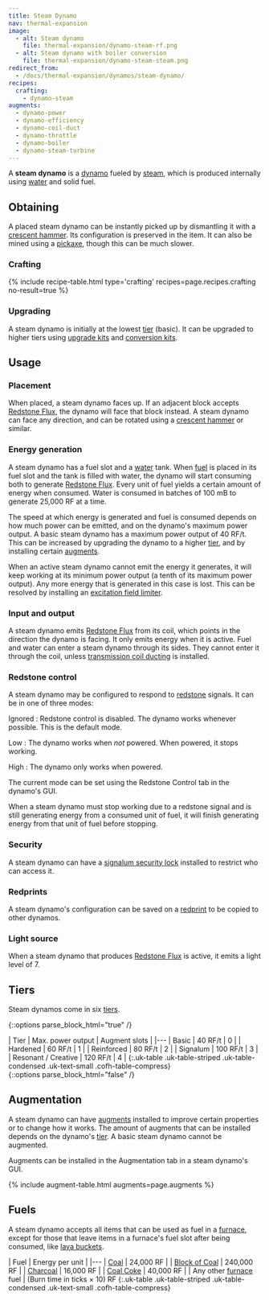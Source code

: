 ```yaml
---
title: Steam Dynamo
nav: thermal-expansion
image:
  - alt: Steam dynamo
    file: thermal-expansion/dynamo-steam-rf.png
  - alt: Steam dynamo with boiler conversion
    file: thermal-expansion/dynamo-steam-steam.png
redirect_from:
  - /docs/thermal-expansion/dynamos/steam-dynamo/
recipes:
  crafting:
    - dynamo-steam
augments:
  - dynamo-power
  - dynamo-efficiency
  - dynamo-coil-duct
  - dynamo-throttle
  - dynamo-boiler
  - dynamo-steam-turbine
---
```


A **steam dynamo** is a [dynamo](/docs/dynamos/) fueled by
[steam](/docs/steam/), which is produced internally using
[water](https://minecraft.gamepedia.com/Water) and solid fuel.


Obtaining
---------

A placed steam dynamo can be instantly picked up by dismantling it with a
[crescent hammer](/docs/crescent-hammer/). Its configuration is preserved in the
item. It can also be mined using a
[pickaxe](https://minecraft.gamepedia.com/Pickaxe), though this can be much
slower.

### Crafting
{% include recipe-table.html type='crafting' recipes=page.recipes.crafting no-result=true %}

### Upgrading
A steam dynamo is initially at the lowest [tier](#tiers) (basic). It can be
upgraded to higher tiers using [upgrade kits](/docs/upgrade-kits/) and
[conversion kits](/docs/conversion-kits/).


Usage
-----

### Placement
When placed, a steam dynamo faces up. If an adjacent block accepts [Redstone
Flux](/docs/redstone-flux/), the dynamo will face that block instead. A steam
dynamo can face any direction, and can be rotated using a [crescent
hammer](/docs/crescent-hammer/) or similar.

### Energy generation
A steam dynamo has a fuel slot and a
[water](https://minecraft.gamepedia.com/Water) tank. When [fuel](#fuels) is
placed in its fuel slot and the tank is filled with water, the dynamo will start
consuming both to generate [Redstone Flux](/docs/redstone-flux/). Every unit of
fuel yields a certain amount of energy when consumed. Water is consumed in
batches of 100 mB to generate 25,000 RF at a time.

The speed at which energy is generated and fuel is consumed depends on how much
power can be emitted, and on the dynamo's maximum power output. A basic steam
dynamo has a maximum power output of 40 RF/t. This can be increased by upgrading
the dynamo to a higher [tier](#tiers), and by installing certain
[augments](#augmentation).

When an active steam dynamo cannot emit the energy it generates, it will keep
working at its minimum power output (a tenth of its maximum power output). Any
more energy that is generated in this case is lost. This can be resolved by
installing an [excitation field
limiter](/docs/augment-excitation-field-limiter/).

### Input and output
A steam dynamo emits [Redstone Flux](/docs/redstone-flux/) from its coil, which
points in the direction the dynamo is facing. It only emits energy when it is
active. Fuel and water can enter a steam dynamo through its sides. They cannot
enter it through the coil, unless [transmission coil
ducting](/docs/augment-transmission-coil-ducting/) is installed.

### Redstone control
A steam dynamo may be configured to respond to
[redstone](https://minecraft.gamepedia.com/Redstone) signals. It can be in one
of three modes:

Ignored
: Redstone control is disabled. The dynamo works whenever possible. This is the
default mode.

Low
: The dynamo works when *not* powered. When powered, it stops working.

High
: The dynamo only works when powered.

The current mode can be set using the Redstone Control tab in the dynamo's GUI.

When a steam dynamo must stop working due to a redstone signal and is still
generating energy from a consumed unit of fuel, it will finish generating energy
from that unit of fuel before stopping.

### Security
A steam dynamo can have a [signalum security
lock](/docs/signalum-security-lock/) installed to restrict who can access it.

### Redprints
A steam dynamo's configuration can be saved on a [redprint](/docs/redprint/) to
be copied to other dynamos.

### Light source
When a steam dynamo that produces [Redstone Flux](/docs/redstone-flux/) is
active, it emits a light level of 7.


Tiers
-----

Steam dynamos come in six [tiers](/docs/tiers/).

{::options parse_block_html="true" /}
<div class="uk-overflow-container">
| Tier | Max. power output | Augment slots |
|---
| Basic | 40 RF/t | 0 |
| Hardened | 60 RF/t | 1 |
| Reinforced | 80 RF/t | 2 |
| Signalum | 100 RF/t | 3 |
| Resonant / Creative | 120 RF/t | 4 |
{:.uk-table .uk-table-striped .uk-table-condensed .uk-text-small .cofh-table-compress}
</div>
{::options parse_block_html="false" /}


Augmentation
------------

A steam dynamo can have [augments](/docs/augments/) installed to improve certain
properties or to change how it works. The amount of augments that can be
installed depends on the dynamo's [tier](#tiers). A basic steam dynamo cannot be
augmented.

Augments can be installed in the Augmentation tab in a steam dynamo's GUI.

{% include augment-table.html augments=page.augments %}


Fuels
-----

A steam dynamo accepts all items that can be used as fuel in a
[furnace](https://minecraft.gamepedia.com/Furnace), except for those that leave
items in a furnace's fuel slot after being consumed, like [lava
buckets](https://minecraft.gamepedia.com/Lava_Bucket).

| Fuel | Energy per unit |
|---
| [Coal](https://minecraft.gamepedia.com/Coal) | 24,000 RF |
| [Block of Coal](https://minecraft.gamepedia.com/Block_of_Coal) | 240,000 RF |
| [Charcoal](https://minecraft.gamepedia.com/Charcoal) | 16,000 RF |
| [Coal Coke](/docs/coal-coke/) | 40,000 RF |
| Any other [furnace](https://minecraft.gamepedia.com/Furnace) fuel | (Burn time in ticks × 10) RF
{:.uk-table .uk-table-striped .uk-table-condensed .uk-text-small .cofh-table-compress}
